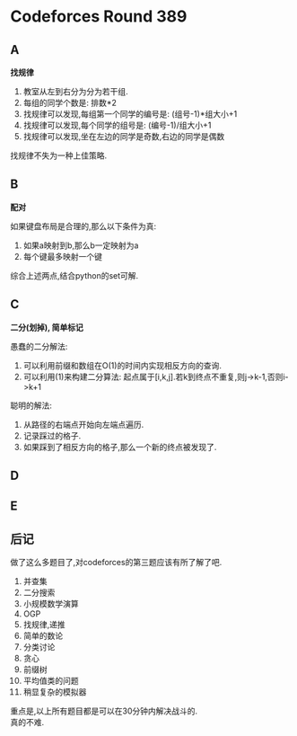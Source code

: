 # Codeforces Round 389

## A
**找规律**

1. 教室从左到右分为分为若干组.
2. 每组的同学个数是: 排数*2
3. 找规律可以发现,每组第一个同学的编号是: (组号-1)*组大小+1
4. 找规律可以发现,每个同学的组号是: (编号-1)/组大小+1
5. 找规律可以发现,坐在左边的同学是奇数,右边的同学是偶数

找规律不失为一种上佳策略.

## B
**配对**

如果键盘布局是合理的,那么以下条件为真:

1. 如果a映射到b,那么b一定映射为a
2. 每个键最多映射一个键

综合上述两点,结合python的set可解.

## C
**二分(划掉), 简单标记**

愚蠢的二分解法:

1. 可以利用前缀和数组在O(1)的时间内实现相反方向的查询.
2. 可以利用(1)来构建二分算法: 起点属于\[i,k,j\].若k到终点不重复,则j->k-1,否则i->k+1

聪明的解法:

1. 从路径的右端点开始向左端点遍历.
2. 记录踩过的格子.
3. 如果踩到了相反方向的格子,那么一个新的终点被发现了.

## D
## E

## 后记

做了这么多题目了,对codeforces的第三题应该有所了解了吧.

1. 并查集
2. 二分搜索
3. 小规模数学演算
4. OGP
5. 找规律,递推
6. 简单的数论
7. 分类讨论
8. 贪心
9. 前缀树
10. 平均值类的问题
11. 稍显复杂的模拟器

重点是,以上所有题目都是可以在30分钟内解决战斗的.  
真的不难.
